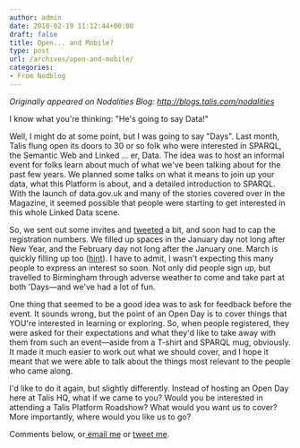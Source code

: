 ```yaml
---
author: admin
date: 2010-02-19 11:12:44+00:00
draft: false
title: Open... and Mobile?
type: post
url: /archives/open-and-mobile/
categories:
- From Nodblog
---
```


_Originally appeared on Nodalities Blog: http://blogs.talis.com/nodalities_

I know what you're thinking: "He's going to say Data!"

Well, I might do at some point, but I was going to say "Days". Last month, Talis flung open its doors to 30 or so folk who were interested in SPARQL, the Semantic Web and Linked ... er, Data. The idea was to host an informal event for folks learn about much of what we've been talking about for the past few years. We planned some talks on what it means to join up your data, what this Platform is about, and a detailed introduction to SPARQL. With the launch of data.gov.uk and many of the stories covered over in the Magazine, it seemed possible that people were starting to get interested in this whole Linked Data scene.

So, we sent out some invites and [tweeted](http://zachbeauvais.com/wp-content/uploads/2010/02/nodalities) a bit, and soon had to cap the registration numbers. We filled up spaces in the January day not long after New Year, and the February day not long after the January one. March is quickly filling up too ([hint](http://zachbeauvais.com/wp-content/uploads/2010/02/events)). I have to admit, I wasn't expecting this many people to express an interest so soon. Not only did people sign up, but travelled to Birmingham through adverse weather to come and take part at both 'Days—and we've had a lot of fun.

One thing that seemed to be a good idea was to ask for feedback before the event. It sounds wrong, but the point of an Open Day is to cover things that YOU're interested in learning or exploring. So, when people registered, they were asked for their expectations and what they'd like to take away with them from such an event—aside from a T-shirt and SPARQL mug, obviously. It made it much easier to work out what we should cover, and I hope it meant that we were able to talk about the things most relevant to the people who came along.

I'd like to do it again, but slightly differently. Instead of hosting an Open Day here at Talis HQ, what if we came to you? Would you be interested in attending a Talis Platform Roadshow? What would you want us to cover? More importantly, where would you like us to go?

Comments below, or[ email me](mailto:zach.beauvais@talis.com) or [tweet me](http://zachbeauvais.com/wp-content/uploads/2010/02/zbeauvais).
